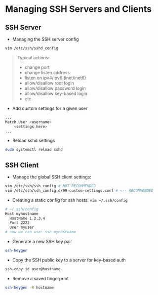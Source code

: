 # Managing SSH Servers and Clients

## SSH Server

- Managing the SSH server config
```bash
vim /etc/ssh/sshd_config
```

> Typical actions:  
>  - change port
>  - change listen address
>  - listen on ipv4/ipv6 (inet/inet6)
>  - allow/disallow root login
>  - allow/disallow password login
>  - allow/disallow key-based login
>  - etc.

- Add custom settings for a given user
```bash
...
Match User <username>
    <settings here>
...
```

- Reload sshd settings
```bash
sudo systemctl reload sshd
```

## SSH Client

- Manage the global SSH client settings:
```bash
vim /etc/ssh/ssh_config # NOT RECOMMENDED
vim /etc/ssh/ssh_config.d/99-custom-settings.conf # <-- RECOMMENDED
```

- Creating a static config for ssh hosts: `vim ~/.ssh/config`
```bash
# ~/.ssh/config
Host myhostname
  HostName 1.2.3.4
  Port 2222
  User myuser
# now we can use: ssh myhostname
```

- Generate a new SSH key pair
```bash
ssh-keygen
```

- Copy the SSH public key to a server for key-based auth
```bash
ssh-copy-id user@hostname
```

- Remove a saved fingerprint
```bash
ssh-keygen -R hostname
```
